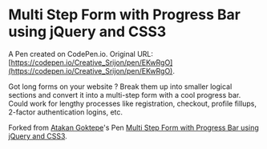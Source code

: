 # Multi Step Form with Progress Bar using jQuery and CSS3

A Pen created on CodePen.io. Original URL: [https://codepen.io/Creative_Srijon/pen/EKwRgO](https://codepen.io/Creative_Srijon/pen/EKwRgO).

Got long forms on your website ? Break them up into smaller logical sections and convert it into a multi-step form with a cool progress bar. Could work for lengthy processes like registration, checkout, profile fillups, 2-factor authentication logins, etc.

Forked from [Atakan Goktepe](http://codepen.io/atakan/)'s Pen [Multi Step Form with Progress Bar using jQuery and CSS3](http://codepen.io/atakan/pen/gqbIz/).